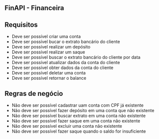## FinAPI - Financeira

## Requisitos
- Deve ser possível criar uma conta
- Deve ser possível bucar o extrato bancário do cliente
- Deve ser possível realizar um depósito
- Deve ser possível realizar um saque
- Deve ser possível buscar o extrato bancário do cliente por data
- Deve ser possível atualizar dados da conta do cliente
- Deve ser possível obter dados da conta do cliente
- Deve ser possível deletar uma conta
- Deve ser possível retornar o balance

## Regras de negócio
- Não deve ser possível cadastrar uam conta com CPF já existente 
- Não deve ser possível fazer depósito em uma conta que não existente
- Não deve ser possível buscar extrato em uma conta não existente
- Não deve ser possível fazer saque em uma conta não existente
- Não deve ser possível excluir uma conta não existente
- Não deve ser possível fazer saque quando o saldo for insuficiente